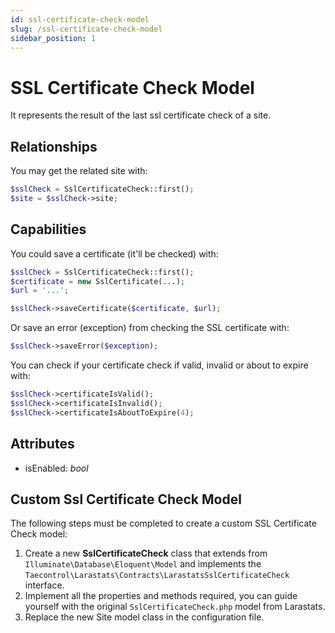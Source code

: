 ```yaml
---
id: ssl-certificate-check-model
slug: /ssl-certificate-check-model
sidebar_position: 1
---
```


# SSL Certificate Check Model

It represents the result of the last ssl certificate check of a site.

## Relationships

You may get the related site with:

```php
$sslCheck = SslCertificateCheck::first();
$site = $sslCheck->site;
```

## Capabilities

You could save a certificate (it'll be checked) with:

```php
$sslCheck = SslCertificateCheck::first();
$certificate = new SslCertificate(...);
$url = '...';

$sslCheck->saveCertificate($certificate, $url);
```

Or save an error (exception) from checking the SSL certificate with:

```php
$sslCheck->saveError($exception);
```

You can check if your certificate check if valid, invalid or about to expire with:

```php
$sslCheck->certificateIsValid();
$sslCheck->certificateIsInvalid();
$sslCheck->certificateIsAboutToExpire(4);
```

## Attributes

- isEnabled: _bool_

## Custom Ssl Certificate Check Model

The following steps must be completed to create a custom SSL Certificate Check model:

1. Create a new **SslCertificateCheck** class that extends from `Illuminate\Database\Eloquent\Model` and implements the `Taecontrol\Larastats\Contracts\LarastatsSslCertificateCheck` interface.
2. Implement all the properties and methods required, you can guide yourself with the original `SslCertificateCheck.php` model from Larastats.
3. Replace the new Site model class in the configuration file.
